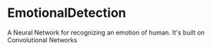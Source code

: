 # EmotionalDetection
A Neural Network for recognizing an emotion of human. It's built on Convolutional Networks
